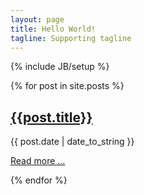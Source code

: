 ```yaml
---
layout: page
title: Hello World!
tagline: Supporting tagline
---
```

{% include JB/setup %}

{% for post in site.posts %}
  <div>
  <p><h2><a href="{{ BASE_PATH }}{{post.url}}">{{post.title}}</a></h2>{{ post.date | date_to_string }}</p>
  <p><a href="{{ BASE_PATH }}{{post.url}}">Read more ...</a></p>
  </div>
{% endfor %}
